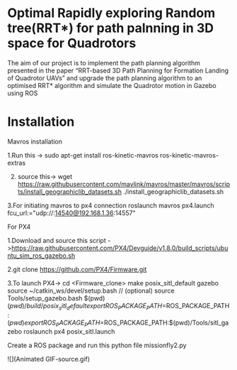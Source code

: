 # Optimal Rapidly exploring Random tree(RRT*) for path palnning in 3D space for Quadrotors

The aim of our project is to implement the path planning algorithm presented in the paper “RRT-based 3D Path Planning for Formation Landing of Quadrotor UAVs” 
and upgrade the path planning algorithm to an optimised RRT* algorithm and simulate the Quadrotor motion in Gazebo using ROS 

Installation
=====================================================================================
Mavros installation

1.Run this -> sudo apt-get install ros-kinetic-mavros ros-kinetic-mavros-extras

2. source this-> wget https://raw.githubusercontent.com/mavlink/mavros/master/mavros/scripts/install_geographiclib_datasets.sh
./install_geographiclib_datasets.sh

3.For initiating mavros to px4 connection roslaunch mavros px4.launch fcu_url:="udp://:14540@192.168.1.36:14557"


For PX4

1.Download  and source this script ->https://raw.githubusercontent.com/PX4/Devguide/v1.8.0/build_scripts/ubuntu_sim_ros_gazebo.sh

2.git clone https://github.com/PX4/Firmware.git

3.To launch PX4->       cd <Firmware_clone>
			make posix_sitl_default gazebo
			source ~/catkin_ws/devel/setup.bash    // (optional)
			source Tools/setup_gazebo.bash $(pwd) $(pwd)/build/posix_sitl_default
			export ROS_PACKAGE_PATH=$ROS_PACKAGE_PATH:$(pwd)
			export ROS_PACKAGE_PATH=$ROS_PACKAGE_PATH:$(pwd)/Tools/sitl_gazebo
			roslaunch px4 posix_sitl.launch

Create a ROS package and run this python file missionfly2.py

![](Animated GIF-source.gif)








